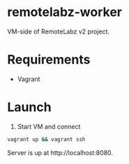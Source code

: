# remotelabz-worker

VM-side of RemoteLabz v2 project.

# Requirements

- Vagrant

# Launch

1. Start VM and connect

```bash
vagrant up && vagrant ssh
```

Server is up at http://localhost:8080.